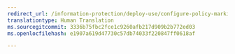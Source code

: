 ```yaml
---
redirect_url: /information-protection/deploy-use/configure-policy-markings
translationtype: Human Translation
ms.sourcegitcommit: 3336b75fbc2fce1c9260afb217d909b2b772ed03
ms.openlocfilehash: e1907a619d47730c57db74033f220847ff0618af

---
```




<!--HONumber=Sep16_HO4-->


